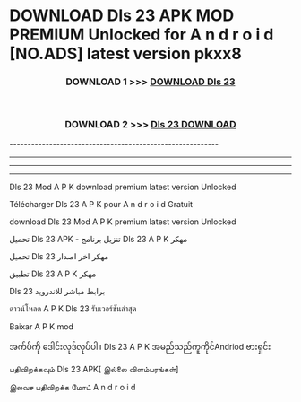 # DOWNLOAD Dls 23  APK MOD PREMIUM Unlocked for A n d r o i d [NO.ADS] latest version pkxx8 



<div align="center">

<h3>DOWNLOAD 1 >>> <a href="https://getmod2.web.app/?judul=Dls 23 ">DOWNLOAD Dls 23 </a></h3><br>

<h3>DOWNLOAD 2 >>> <a href="https://getmod2.web.app/?judul=Dls 23 ">Dls 23  DOWNLOAD </a></h3>

</div>
----------------------------------------------------------

----------------------------------------------------------

----------------------------------------------------------

----------------------------------------------------------

Dls 23  Mod A P K download premium latest version Unlocked

Télécharger Dls 23  A P K pour A n d r o i d Gratuit

download Dls 23  Mod A P K premium latest version Unlocked

تحميل Dls 23  APK - تنزيل برنامج Dls 23  A P K مهكر

تحميل Dls 23  مهكر اخر اصدار

تطبيق Dls 23  A P K مهكر

Dls 23  برابط مباشر للاندرويد

ดาวน์โหลด A P K Dls 23  รับเวอร์ชันล่าสุด

Baixar A P K mod

အက်ပ်ကို ဒေါင်းလုဒ်လုပ်ပါ။ Dls 23  A P K အမည်သည်ကူကိုင်Andriod ဗားရှင်း

பதிவிறக்கவும் Dls 23  APK[ இல்லை விளம்பரங்கள்] 
 
இலவச பதிவிறக்க மோட் A n d r o i d



